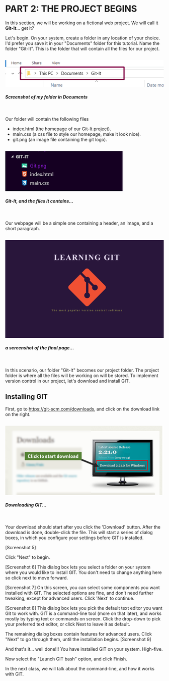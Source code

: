 # PART 2: THE PROJECT BEGINS
In this section, we will be working on a fictional web project. We will call it **Git-It**... get it? 

Let's begin. On your system, create a folder in any location of your choice. I'd prefer you save it in your "Documents" folder for this tutorial. Name the folder "Git-It". This is the folder that will contain all the files for our project.
<pre>
</pre>
![Downloading GIT from the official website](./screenshots/1-NewFolder.png)
##### Screenshot of my folder in Documents
<pre>

</pre>
Our folder will contain the following files
 - index.html (the homepage of our Git-It project).
 - main.css (a css file to style our homepage, make it look nice). 
 - git.png (an image file containing the git logo).
 <pre>
</pre>
![Folder Structure](./screenshots/2-FolderStructure.png)
##### Git-It, and the files it contains...
<pre>

</pre>
Our webpage will be a simple one containing a header, an image, and a short paragraph.
 <pre>
</pre>
![Project Homepage](./screenshots/3-GitItHomepage.png)
##### a screenshot of the final page...
<pre>

</pre>
In this scenario, our folder "Git-It" becomes our project folder. The project folder is where all the files will be working on will be stored. To implement version control in our project, let's download and install GIT.

## Installing GIT
First, go to https://git-scm.com/downloads, and click on the download link on the right. 
 <pre>
</pre>
![Downloading GIT](./screenshots/4-DownloadGit.png)
##### Downloading GIT...
<pre>

</pre>

Your download should start after you click the 'Download' button. After the download is done, double-click the file. This will start a series of dialog boxes, in which you configure your settings before GIT is installed.

[Screenshot 5]

Click "Next" to begin. 

[Screenshot 6]
This dialog box lets you select a folder on your system where you would like to install GIT. You don't need to change anything here so click next to move forward.

[Screenshot 7]
On this screen, you can select some components you want installed with GIT. The selected options are fine, and don't need further tweaking, except for advanced users. Click 'Next' to continue.

[Screenshot 8]
This dialog box lets you pick the default text editor you want Git to work with. GIT is a command-line tool (more on that later), and works mostly by typing text or commands on screen. Click the drop-down to pick your preferred text editor, or click Next to leave it as default.

The remaining dialog boxes contain features for advanced users. Click "Next" to go through them, until the installation begins.
[Screenshot 9]

And that's it... well done!!! You have installed GIT on your system. High-five.


Now select the "Launch GIT bash" option, and click Finish. 

In the next class, we will talk about the command-line, and how it works with GIT. 
